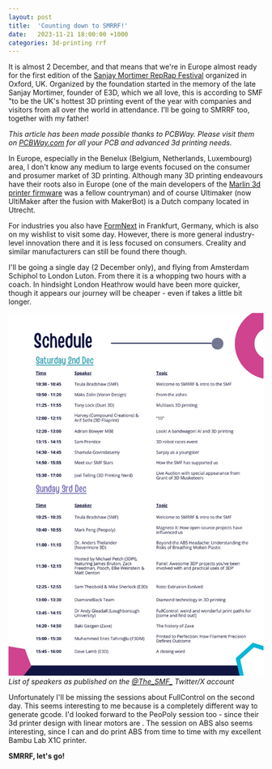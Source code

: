 ```yaml
---
layout: post
title:  'Counting down to SMRRF!'
date:   2023-11-21 18:00:00 +1000
categories: 3d-printing rrf
---
```


It is almost 2 December, and that means that we're in Europe almost ready for the first edition of the [Sanjay Mortimer RepRap Festival](https://www.sanjaymortimerfoundation.org/smrrf23) organized in Oxford, UK. Organized by the foundation started in the memory of the late Sanjay Mortimer, founder of E3D, which we all love, this is according to SMF "to be the UK's hottest 3D printing event of the year with companies and visitors from all over the world in attendance. I'Il be going to SMRRF too, together with my father!

*This article has been made possible thanks to PCBWay. Please visit them on [PCBWay.com](https://www.pcbway.com/) for all your PCB and advanced 3d printing needs.*

In Europe, especially in the Benelux (Belgium, Netherlands, Luxembourg) area, I don't know any medium to large events focused on the consumer and prosumer market of 3D printing. Although many 3D printing endeavours have their roots also in Europe  (one of the main developers of the [Marlin 3d printer firmware](https://en.wikipedia.org/wiki/Marlin_(firmware)) was a fellow countryman) and of course Ultimaker (now UltiMaker after the fusion with MakerBot) is a Dutch company located in Utrecht. 

For industries you also have [FormNext](https://formnext.mesago.com/frankfurt/en.html) in Frankfurt, Germany, which is also on my wishlist to visit some day. However, there is more general industry-level innovation there and it is less focused on consumers. Creality and similar manufacturers can still be found there though.

I'Il be going a single day (2 December only), and flying from Amsterdam Schiphol to London Luton. From there it is a whopping two hours with a coach. In hindsight London Heathrow would have been more quicker, though it appears our journey will be cheaper - even if takes a little bit longer.

![Sanjay Mortimer RepRap Festival 2023 - speakers](/images/blog/2023-11-21-countdown-to-smrrf-speakers.jpeg)
*List of speakers as published on the [@The_SMF_](https://twitter.com/The_SMF_/status/1725548584764952758) Twitter/X account*

Unfortunately I'Il be missing the sessions about FullControl on the second day. This seems interesting to me because is a completely different way to generate gcode. I'd looked forward to the PeoPoly session too - since their 3d printer design with linear motors are . The session on ABS also seems interesting, since I can and do print ABS from time to time with my excellent Bambu Lab X1C printer.

**SMRRF, let's go!**